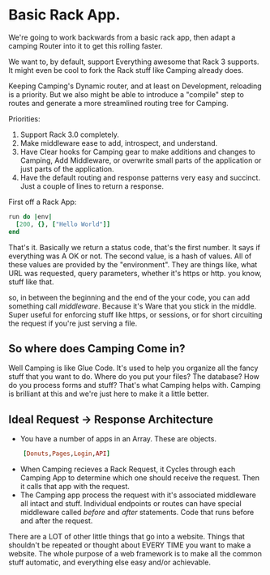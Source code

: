 # Basic Rack App.
We're going to work backwards from a basic rack app, then adapt a camping Router into it to get this rolling faster.

We want to, by default, support Everything awesome that Rack 3 supports. It might even be cool to fork the Rack stuff like Camping already does.

Keeping Camping's Dynamic router, and at least on Development, reloading is a priority. But we also might be able to introduce a "compile" step to routes and generate a more streamlined routing tree for Camping.

Priorities:
1. Support Rack 3.0 completely.
2. Make middleware ease to add, introspect, and understand.
3. Have Clear hooks for Camping gear to make additions and changes to Camping, Add Middleware, or overwrite small parts of the application or just parts of the application.
4. Have the default routing and response patterns very easy and succinct. Just a couple of lines to return a response.

First off a Rack App:
```ruby
run do |env|
  [200, {}, ["Hello World"]]
end
```

That's it. Basically we return a status code, that's the first number. It says if everything was A OK or not. The second value, is a hash of values. All of these values are provided by the "environment". They are things like, what URL was requested, query parameters, whether it's https or http. you know, stuff like that.

so, in between the beginning and the end of the your code, you can add something call *middleware*. Because it's Ware that you stick in the middle. Super useful for enforcing stuff like https, or sessions, or for short circuiting the request if you're just serving a file.

## So where does Camping Come in?
Well Camping is like Glue Code. It's used to help you organize all the fancy stuff that you want to do. Where do you put your files? The database? How do you process forms and stuff? That's what Camping helps with. Camping is brilliant at this and we're just here to make it a little better.

## Ideal Request -> Response Architecture
* You have a number of apps in an Array. These are objects.
```ruby
	[Donuts,Pages,Login,API]
```
* When Camping recieves a Rack Request, it Cycles through each Camping App to determine which one should receive the request. Then it calls that app with the request.
* The Camping app process the request with it's associated middleware all intact and stuff. Individual endpoints or routes can have special middleware called *before* and *after* statements. Code that runs before and after the request.

There are a LOT of other little things that go into a website. Things that shouldn't be repeated or thought about EVERY TIME you want to make a website. The whole purpose of a web framework is to make all the common stuff automatic, and everything else easy and/or achievable.
